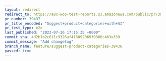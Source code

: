 ```yaml
---
layout: redirect
redirect_to: https://a8c-woo-test-reports.s3.amazonaws.com/public/pr/39437/e2e/index.html
pr_number: 39437
pr_title_encoded: "Suggest+product+categories+with+AI"
pr_test_type: e2e
last_published: "2023-07-26 17:15:35 +0000"
commit_sha: 4d2b1b2c611c9326af418092069f0380c4b3a330
commit_message: "Add changelog"
branch_name: feature/suggest-product-categories-39436
passed: true
---
```

